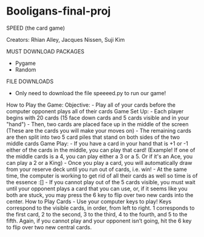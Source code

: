 # Booligans-final-proj


SPEED (the card game)


Creators: Rhian Alley, Jacques Nissen, Suji Kim

MUST DOWNLOAD PACKAGES
  - Pygame
  - Random
  
FILE DOWNLOADS
 - Only need to download the file speeeed.py to run our game!
 
 
 
How to Play the Game:
  Objective:
    - Play all of your cards before the computer opponent plays all of their cards
  Game Set Up:
    - Each player begins with 20 cards (15 face down cards and 5 cards visible and in your "hand")
    - Then, two cards are placed face up in the middle of the screen (These are the cards you will make your moves on)
    - The remaining cards are then split into two 5 card piles that stand on both sides of the two middle cards
  Game Play: 
    - If you have a card in your hand that is +1 or -1 either of the cards in the middle, you can play that card!
      (Example! If one of the middle cards is a 4, you can play either a 3 or a 5. Or if it's an Ace, you can play a 2 or a King) 
    - Once you play a card, you will automatically draw from your reserve deck until you run out of cards, i.e. win! 
    - At the same time, the computer is working to get rid of all their cards as well so time is of the essence :[]
    - If you cannot play out of the 5 cards visible, you must wait until your opponent plays a card that you can use, 
      or, if it seems like you both are stuck, you may press the 6 key to flip over two new cards into the center. 
  How to Play Cards
    - Use your computer keys to play! Keys correspond to the visible cards, in order, from left to right. 1 corresponds 
      to the first card, 2 to the second, 3 to the third, 4 to the fourth, and 5 to the fifth. Again, if you cannot play 
      and your opponent isn’t going, hit the 6 key to flip over two new central cards.


 
 
 
    
